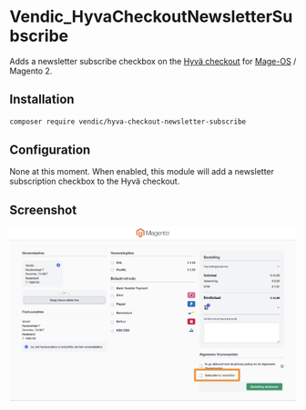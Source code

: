# Vendic_HyvaCheckoutNewsletterSubscribe
Adds a newsletter subscribe checkbox on the [Hyvä checkout](https://www.hyva.io/hyva-checkout.html) for [Mage-OS](https://mage-os.org/) / Magento 2.

## Installation
```bash
composer require vendic/hyva-checkout-newsletter-subscribe
```

## Configuration
None at this moment. When enabled, this module will add a newsletter subscription checkbox to the Hyvä checkout.

## Screenshot
![Screenshot](./media/screenshot.png)

